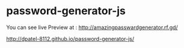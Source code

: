 # password-generator-js


You can see live Preview at : http://amazingpasswardgenerator.rf.gd/


http://dpatel-8112.github.io/password-generator-js/
